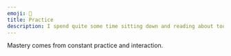 ```yaml
---
emoji: 🎼
title: Practice
description: I spend quite some time sitting down and reading about tools and languages
---
```


Mastery comes from constant practice and interaction. 
